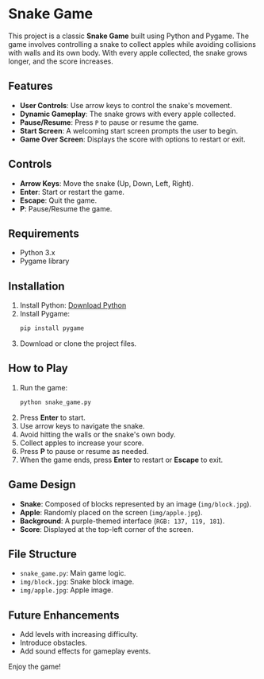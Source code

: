 # Snake Game

This project is a classic **Snake Game** built using Python and Pygame. The game involves controlling a snake to collect apples while avoiding collisions with walls and its own body. With every apple collected, the snake grows longer, and the score increases.

## Features

- **User Controls**: Use arrow keys to control the snake's movement.
- **Dynamic Gameplay**: The snake grows with every apple collected.
- **Pause/Resume**: Press `P` to pause or resume the game.
- **Start Screen**: A welcoming start screen prompts the user to begin.
- **Game Over Screen**: Displays the score with options to restart or exit.

## Controls

- **Arrow Keys**: Move the snake (Up, Down, Left, Right).
- **Enter**: Start or restart the game.
- **Escape**: Quit the game.
- **P**: Pause/Resume the game.

## Requirements

- Python 3.x
- Pygame library

## Installation

1. Install Python: [Download Python](https://www.python.org/)
2. Install Pygame:
   ```bash
   pip install pygame
   ```
3. Download or clone the project files.

## How to Play

1. Run the game:
   ```bash
   python snake_game.py
   ```
2. Press **Enter** to start.
3. Use arrow keys to navigate the snake.
4. Avoid hitting the walls or the snake's own body.
5. Collect apples to increase your score.
6. Press **P** to pause or resume as needed.
7. When the game ends, press **Enter** to restart or **Escape** to exit.

## Game Design

- **Snake**: Composed of blocks represented by an image (`img/block.jpg`).
- **Apple**: Randomly placed on the screen (`img/apple.jpg`).
- **Background**: A purple-themed interface (`RGB: 137, 119, 181`).
- **Score**: Displayed at the top-left corner of the screen.

## File Structure

- `snake_game.py`: Main game logic.
- `img/block.jpg`: Snake block image.
- `img/apple.jpg`: Apple image.

## Future Enhancements

- Add levels with increasing difficulty.
- Introduce obstacles.
- Add sound effects for gameplay events.

Enjoy the game!

